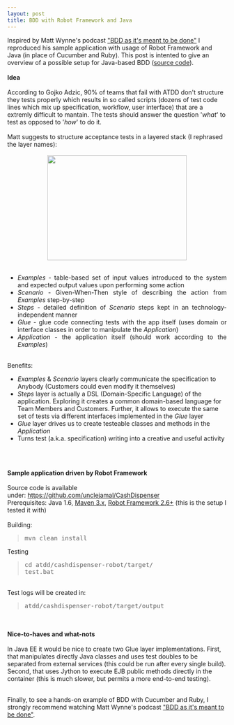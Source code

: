 ```yaml
---
layout: post
title: BDD with Robot Framework and Java
---
```

<div style="text-align: justify;">
<div style="text-align: left;">
Inspired by Matt Wynne's podcast&nbsp;<a href="http://skillsmatter.com/podcast/agile-scrum/bdd-as-its-meant-to-be-done">"BDD as it's meant to be done"</a>&nbsp;I reproduced his sample application with usage of Robot Framework and Java (in place of Cucumber and Ruby). This post is intented to give an overview of a possible setup for Java-based BDD (<a href="https://github.com/unclejamal/CashDispenser">source code</a>).</div>
</div>
<div style="text-align: justify;">
<div style="text-align: left;">
<br /></div>
</div>
<div style="text-align: justify;">
<div style="text-align: left;">
<b>Idea</b></div>
</div>
<div style="text-align: justify;">
<div style="text-align: left;">
<br /></div>
</div>
<div style="text-align: justify;">
<div style="text-align: left;">
According to Gojko Adzic, 90% of teams that fail with ATDD don't structure they tests properly which results in so called scripts (dozens of test code lines which mix up specification, workflow, user interface) that are a extremly difficult to mantain. The tests should answer the question '<i>what</i>' to test as opposed to '<i>how</i>' to do it.</div>
</div>
<div style="text-align: justify;">
<div style="text-align: left;">
<br /></div>
</div>
<div style="text-align: justify;">
<div style="text-align: left;">
Matt suggests to structure acceptance tests in a layered stack (I rephrased the layer names):</div>
</div>
<div style="text-align: left;">
<br /></div>
<div class="separator" style="clear: both; text-align: center;">
<a href="http://1.bp.blogspot.com/-U1cm6wL6FYs/TtahWK0i3OI/AAAAAAAAA6o/TMk5NwWf_xc/s1600/bdd-layers.png" imageanchor="1" style="margin-left: 1em; margin-right: 1em;"><img border="0" height="240" src="http://1.bp.blogspot.com/-U1cm6wL6FYs/TtahWK0i3OI/AAAAAAAAA6o/TMk5NwWf_xc/s320/bdd-layers.png" width="320" /></a></div>
<div style="text-align: left;">
<br /></div>
<div style="text-align: justify;">
<div style="text-align: left;">
</div>
<ul>
<li><i>Examples </i>- table-based set of input values introduced to the system and expected output values upon performing some action</li>
<li><i>Scenario </i>- Given-When-Then style of describing the action from <i style="text-align: justify;">Examples</i><span class="Apple-style-span" style="text-align: justify;">&nbsp;step-by-step</span></li>
<li><i>Steps </i>- detailed definition of <i style="text-align: justify;">Scenario </i><span class="Apple-style-span" style="text-align: justify;">steps kept in an technology-independent manner</span></li>
<li><i>Glue </i>- glue code connecting tests with the app itself (uses domain or interface classes in order to manipulate the <i style="text-align: justify;">Application</i><span class="Apple-style-span" style="text-align: justify;">)</span></li>
<li><i>Application </i>- the application itself (should work according to the <i style="text-align: justify;">Examples</i><span class="Apple-style-span" style="text-align: justify;">)</span></li>
</ul>
</div>
<ul>
</ul>
<div>
<div style="text-align: justify;">
<div style="text-align: left;">
<br /></div>
</div>
</div>
<div style="text-align: justify;">
<div style="text-align: left;">
Benefits:</div>
</div>
<div style="text-align: left;">
</div>
<ul>
<li><i style="text-align: justify;">Examples </i>&amp; <i style="text-align: justify;">Scenario </i><span class="Apple-style-span" style="text-align: justify;">layers clearly communicate the specification to Anybody (Customers could even modify it themselves)</span></li>
<li><i style="text-align: justify;">Steps </i>layer is actually a DSL (Domain-Specific Language) of the application. Exploring it creates a common domain-based language for Team Members and Customers.&nbsp;Further, it allows to execute the same set of tests via different interfaces implemented in the <i style="text-align: justify;">Glue </i><span class="Apple-style-span" style="text-align: justify;">layer</span></li>
<li><i style="text-align: justify;">Glue </i>layer drives us to create testeable classes and methods in the <i style="text-align: justify;">Application</i></li>
<li>Turns test (a.k.a. specification) writing into a creative and useful activity</li>
</ul>
<br />
<ul>
</ul>
<div>
<div style="text-align: justify;">
<div style="text-align: left;">
<br /></div>
</div>
</div>
<div>
<div style="text-align: justify;">
<div style="text-align: left;">
<b>Sample application driven by Robot Framework</b></div>
</div>
</div>
<div>
<div style="text-align: justify;">
<div style="text-align: left;">
<br /></div>
</div>
</div>
<div>
<div style="text-align: justify;">
<div style="text-align: left;">
Source code is available under:&nbsp;<a href="https://github.com/unclejamal/CashDispenser">https://github.com/unclejamal/CashDispenser</a></div>
</div>
</div>
<div>
<div style="text-align: justify;">
<div style="text-align: left;">
Prerequisites:&nbsp;Java 1.6,&nbsp;<a href="http://maven.apache.org/">Maven 3.x</a>, <a href="http://code.google.com/p/robotframework">Robot Framework 2.6+</a>&nbsp;(this is the setup I tested it with)</div>
</div>
<div style="text-align: justify;">
<div style="text-align: left;">
<br /></div>
</div>
<div style="text-align: justify;">
<div style="text-align: left;">
Building:</div>
<blockquote>
<pre>mvn clean install
</pre>
</blockquote>
</div>
<div style="text-align: justify;">
<div style="text-align: left;">
Testing
</div>
<blockquote>
<pre>cd atdd/cashdispenser-robot/target/
test.bat
</pre>
</blockquote>
</div>
<div style="text-align: justify;">
<div style="text-align: left;">
<br />
<div>
Test logs will be created in:</div>
<blockquote style="text-align: justify;">
<pre>atdd/cashdispenser-robot/target/output
</pre>
</blockquote>
<br />
<br /></div>
</div>
</div>
<div>
<div style="text-align: justify;">
<div style="text-align: left;">
<b>Nice-to-haves and what-nots</b></div>
</div>
</div>
<div>
<div style="text-align: justify;">
<div style="text-align: left;">
<br /></div>
</div>
<div style="text-align: justify;">
<div style="text-align: left;">
In Java EE it would be nice to create two Glue layer implementations. First, that manipulates directly Java classes and uses test doubles to be separated from external services (this could be run after every single build). Second, that uses Jython to execute EJB public methods directly in the container (this is much slower, but permits a more end-to-end testing).</div>
</div>
</div>
<div>
<ul>
</ul>
<div style="text-align: justify;">
<div style="text-align: left;">
<br /></div>
</div>
<div style="text-align: justify;">
<div style="text-align: left;">
Finally, to see a hands-on example of BDD with Cucumber and Ruby, I strongly recommend watching&nbsp;Matt Wynne's podcast&nbsp;<a href="http://skillsmatter.com/podcast/agile-scrum/bdd-as-its-meant-to-be-done">"BDD as it's meant to be done"</a>.</div>
</div>
</div>
